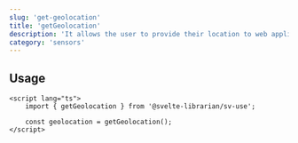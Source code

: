 ```yaml
---
slug: 'get-geolocation'
title: 'getGeolocation'
description: 'It allows the user to provide their location to web applications if they so desire.\nFor privacy reasons, the user is asked for permission to report location information.'
category: 'sensors'
---
```


## Usage

```svelte
<script lang="ts">
	import { getGeolocation } from '@svelte-librarian/sv-use';

	const geolocation = getGeolocation();
</script>
```
